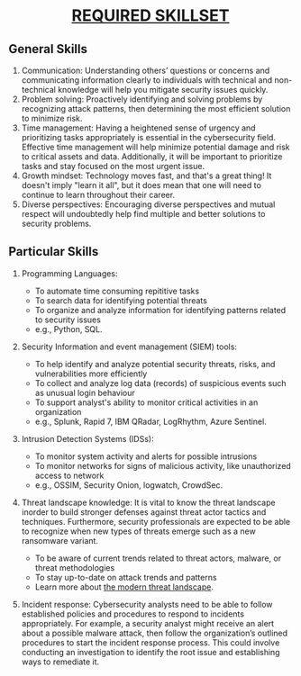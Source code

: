 <h1 style="text-align: center; text-decoration: underline;">REQUIRED SKILLSET</h1>

## General Skills
1. Communication: Understanding others’ questions or concerns and communicating information clearly to individuals with technical and non-technical knowledge will help you mitigate security issues quickly.
2. Problem solving: Proactively identifying and solving problems by recognizing attack patterns, then determining the most efficient solution to minimize risk.
3. Time management: Having a heightened sense of urgency and prioritizing tasks appropriately is essential in the cybersecurity field. Effective time management will help minimize potential damage and risk to critical assets and data. Additionally, it will be important to prioritize tasks and stay focused on the most urgent issue.
4. Growth mindset: Technology moves fast, and that's a great thing! It doesn't imply "learn it all", but it does mean that one will need to continue to learn throughout their career.
5. Diverse perspectives: Encouraging diverse perspectives and mutual respect will undoubtedly help find multiple and better solutions to security problems.

## Particular Skills
1. Programming Languages:
    
    * To automate time consuming repititive tasks
    * To search data for identifying potential threats
    * To organize and analyze information for identifying patterns related to security issues
    * e.g., Python, SQL.
2. Security Information and event management (SIEM) tools:
    
    * To help identify and analyze potential security threats, risks, and vulnerabilities more efficiently
    * To collect and analyze log data (records) of suspicious events such as unusual login behaviour
    * To support analyst's ability to monitor critical activities in an organization
    * e.g., Splunk, Rapid 7, IBM QRadar, LogRhythm, Azure Sentinel.
3. Intrusion Detection Systems (IDSs):
    * To monitor system activity and alerts for possible intrusions
    * To monitor networks for signs of malicious activity, like unauthorized access to network
    * e.g., OSSIM, Security Onion, logwatch, CrowdSec.
4. Threat landscape knowledge: It is vital to know the threat landscape inorder to build stronger defenses against threat actor tactics and techniques. Furthermore, security professionals are expected to be able to recognize when new types of threats emerge such as a new ransomware variant.
    * To be aware of current trends related to threat actors, malware, or threat methodologies
    * To stay up-to-date on attack trends and patterns
    * Learn more about [the modern threat landscape](https://drive.google.com/uc?id=1aewCwXUZ-mGjli26ZKLNs9oHN2Fs-3rZ).
5. Incident response: Cybersecurity analysts need to be able to follow established policies and procedures to respond to incidents appropriately. For example, a security analyst might receive an alert about a possible malware attack, then follow the organization’s outlined procedures to start the incident response process. This could involve conducting an investigation to identify the root issue and establishing ways to remediate it.